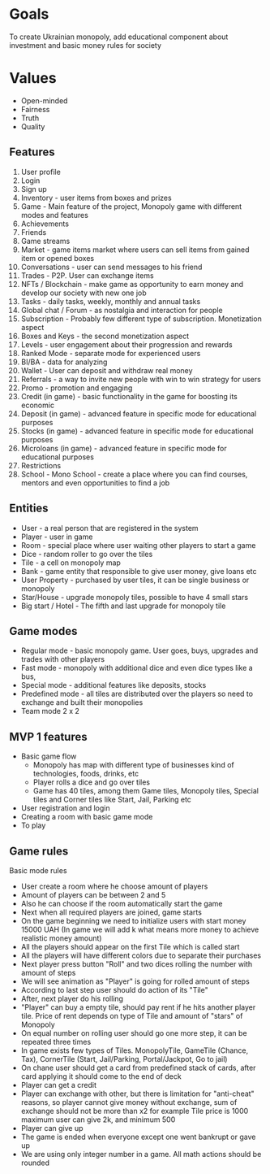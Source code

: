 # Goals

To create Ukrainian monopoly, add educational component
about investment and basic money rules for society

# Values
* Open-minded
* Fairness
* Truth
* Quality

## Features

1. User profile
2. Login
3. Sign up
4. Inventory - user items from boxes and prizes
5. Game - Main feature of the project, Monopoly game with different modes and features
6. Achievements
7. Friends
8. Game streams
9. Market - game items market where users can sell items from gained item or opened boxes
10. Conversations - user can send messages to his friend
11. Trades - P2P. User can exchange items
12. NFTs / Blockchain - make game as opportunity to earn money and develop our society with new one job
13. Tasks - daily tasks, weekly, monthly and annual tasks
14. Global chat / Forum - as nostalgia and interaction for people
15. Subscription - Probably few different type of subscription. Monetization aspect
16. Boxes and Keys - the second monetization aspect
17. Levels - user engagement about their progression and rewards
18. Ranked Mode - separate mode for experienced users
19. BI/BA - data for analyzing
20. Wallet - User can deposit and withdraw real money
21. Referrals - a way to invite new people with win to win strategy for users
22. Promo - promotion and engaging
23. Credit (in game) - basic functionality in the game for boosting its economic
24. Deposit (in game) - advanced feature in specific mode for educational purposes
25. Stocks (in game) - advanced feature in specific mode for educational purposes
26. Microloans (in game) - advanced feature in specific mode for educational purposes
27. Restrictions
28. School - Mono School - create a place where you can find courses, mentors and even opportunities to find a job 

## Entities
* User - a real person that are registered in the system
* Player - user in game
* Room - special place where user waiting other players to start a game
* Dice - random roller to go over the tiles
* Tile - a cell on monopoly map
* Bank - game entity that responsible to give user money, give loans etc
* User Property - purchased by user tiles, it can be single business or monopoly
* Star/House - upgrade monopoly tiles, possible to have 4 small stars
* Big  start / Hotel - The fifth and last upgrade for monopoly tile

## Game modes
* Regular mode - basic monopoly game. User goes, buys, upgrades and trades with other players
* Fast mode - monopoly with additional dice and even dice types like a bus,
* Special mode - additional features like deposits, stocks
* Predefined mode - all tiles are distributed over the players so need to exchange and built their monopolies
* Team mode 2 x 2

## MVP 1 features

* Basic game flow
  * Monopoly has map with different type of businesses kind of technologies, foods, drinks, etc
  * Player rolls a dice and go over tiles
  * Game has 40 tiles, among them Game tiles, Monopoly tiles, Special tiles and Corner tiles like Start, Jail, Parking etc
* User registration and login
* Creating a room with basic game mode
* To play

## Game rules

Basic mode rules

* User create a room where he choose amount of players
* Amount of players can be between 2 and 5
* Also he can choose if the room automatically start the game
* Next when all required players are joined, game starts
* On the game beginning we need to initialize users with start money 15000 UAH (In game we will add k what means more money to achieve realistic money amount)
* All the players should appear on the first Tile which is called start
* All the players will have different colors due to separate their purchases
* Next player press button "Roll" and two dices rolling the number with amount of steps
* We will see animation as "Player" is going for rolled amount of steps
* According to last step user should do action of its "Tile"
* After, next player do his rolling
* "Player" can buy a empty tile, should pay rent if he hits another player tile. Price of rent depends on type of Tile and amount of "stars" of Monopoly 
* On equal number on rolling user should go one more step, it can be repeated three times
* In game exists few types of Tiles. MonopolyTile, GameTile (Chance, Tax), CornerTile (Start, Jail/Parking, Portal/Jackpot, Go to jail)
* On chane user should get a card from predefined stack of cards, after card applying it should come to the end of deck
* Player can get a credit
* Player can exchange with other, but there is limitation for "anti-cheat" reasons, so player cannot give money without exchange, sum of exchange should not be more than x2 for example Tile price is 1000 maximum user can give 2k, and minimum 500
* Player can give up
* The game is ended when everyone except one went bankrupt or gave up
* We are using only integer number in a game. All math actions should be rounded 
